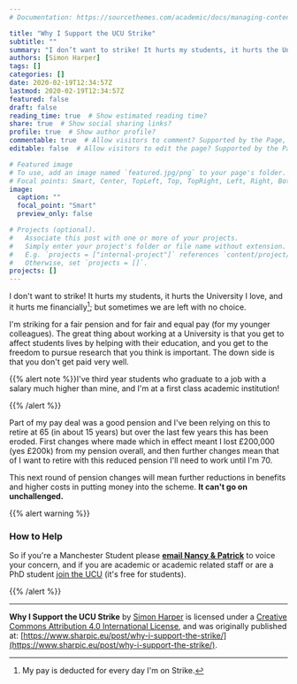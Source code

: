 ```yaml
---
# Documentation: https://sourcethemes.com/academic/docs/managing-content/

title: "Why I Support the UCU Strike"
subtitle: ""
summary: "I don’t want to strike! It hurts my students, it hurts the University I love, and it hurts me financially; but sometimes we are left with no choice."
authors: [Simon Harper]
tags: []
categories: []
date: 2020-02-19T12:34:57Z
lastmod: 2020-02-19T12:34:57Z
featured: false
draft: false
reading_time: true  # Show estimated reading time?
share: true  # Show social sharing links?
profile: true  # Show author profile?
commentable: true  # Allow visitors to comment? Supported by the Page, Post, and Docs content types.
editable: false  # Allow visitors to edit the page? Supported by the Page, Post, and Docs content types.

# Featured image
# To use, add an image named `featured.jpg/png` to your page's folder.
# Focal points: Smart, Center, TopLeft, Top, TopRight, Left, Right, BottomLeft, Bottom, BottomRight.
image:
  caption: ""
  focal_point: "Smart"
  preview_only: false

# Projects (optional).
#   Associate this post with one or more of your projects.
#   Simply enter your project's folder or file name without extension.
#   E.g. `projects = ["internal-project"]` references `content/project/deep-learning/index.md`.
#   Otherwise, set `projects = []`.
projects: []
---
```


I don't want to strike! It hurts my students, it hurts the University I love, and it hurts me financially[^1]; but sometimes we are left with no choice. 

[^1]: My pay is deducted for every day I'm on Strike.

I'm striking for a fair pension and for fair and equal pay (for my younger colleagues). The great thing about working at a University is that you get to affect students lives by helping with their education, and you get to the freedom to pursue research that you think is important.  The down side is that you don't get paid very well. 

{{% alert note %}}I've third year students who graduate to a job with a salary much higher than mine, and I'm at a first class academic institution!

{{% /alert %}}

Part of my pay deal was a good pension and I've been relying on this to retire at 65 (in about 15 years) but over the last few years this has been eroded. First changes where made which in effect meant I lost £200,000 (yes £200k) from my pension overall, and then further changes mean that of I want to retire with this reduced pension I'll need to work until I'm 70.

This next round of pension changes will mean further reductions in benefits and higher costs in putting money into the scheme. **It can't go on unchallenged.** 

{{% alert warning %}}

### How to Help

So if you're a Manchester Student please **[email Nancy & Patrick](mailto:president@manchester.ac.uk,patrick.hackett-REGISTRAR@manchester.ac.uk?BCC=campaigns@ucu.org.uk&Subject=Support%20for%20the%20Pension%20and%204%20fights%20strikes&body=I%20am%20a%20current%20student%20at%20the%20University%20of%20Manchester.%0A%0AI%20am%20writing%20in%20support%20of%20the%20academic%20and%20professional%20staff%20who%20are%20striking%20for%20their%20pensions%2C%20pay%2C%20equality%2C%20casualisation%2C%20and%20workload.%20Things%20have%20gotten%20to%20a%20dire%20state%20for%20employees%20of%20the%20university%20which%20are%20the%20heart%20of%20the%20value%20of%20any%20universities.%0A%0ASincerely%2C%0A)** to voice your concern, and if you are academic or academic related staff or are a PhD student [join the UCU](https://www.ucu.org.uk/) (it's free for students).

{{% /alert %}}

---

<span xmlns:dct="http://purl.org/dc/terms/" href="http://purl.org/dc/dcmitype/Text" property="dct:title" rel="dct:type">**Why I Support the UCU Strike**</span> by <a xmlns:cc="http://creativecommons.org/ns#" href="https://www.sharpic.eu/post/towards_a_parallel_co2_currency/" property="cc:attributionName" rel="cc:attributionURL">Simon Harper</a> is licensed under a <a rel="license" href="http://creativecommons.org/licenses/by/4.0/">Creative Commons Attribution 4.0 International License</a>, and was originally published at: [https://www.sharpic.eu/post/why-i-support-the-strike/](https://www.sharpic.eu/post/why-i-support-the-strike/).

